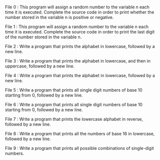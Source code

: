 File 0 : This program will assign a random number to the variable n each time it is executed. Complete the source code in order to print whether the number stored in the variable n is positive or negative.

File 1 : This program will assign a random number to the variable n each time it is executed. Complete the source code in order to print the last digit of the number stored in the variable n.

File 2 : Write a program that prints the alphabet in lowercase, followed by a new line.

File 3 : Write a program that prints the alphabet in lowercase, and then in uppercase, followed by a new line.

File 4 : Write a program that prints the alphabet in lowercase, followed by a new line.

File 5 : Write a program that prints all single digit numbers of base 10 starting from 0, followed by a new line.

File 6 : Write a program that prints all single digit numbers of base 10 starting from 0, followed by a new line.

File 7 : Write a program that prints the lowercase alphabet in reverse, followed by a new line.

File 8 : Write a program that prints all the numbers of base 16 in lowercase, followed by a new line.

File 9 : Write a program that prints all possible combinations of single-digit numbers.
